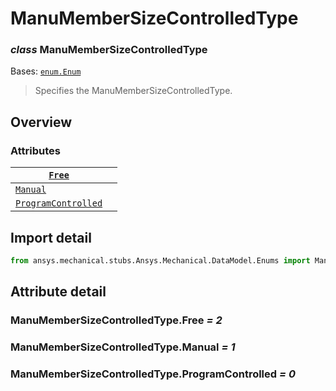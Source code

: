# ManuMemberSizeControlledType

### *class* ManuMemberSizeControlledType

Bases: [`enum.Enum`](https://docs.python.org/3/library/enum.html#enum.Enum)

> Specifies the ManuMemberSizeControlledType.

> <!-- !! processed by numpydoc !! -->

## Overview

### Attributes

| [`Free`](#ManuMemberSizeControlledType.Free)                           |    |
|------------------------------------------------------------------------|----|
| [`Manual`](#ManuMemberSizeControlledType.Manual)                       |    |
| [`ProgramControlled`](#ManuMemberSizeControlledType.ProgramControlled) |    |

## Import detail

```python
from ansys.mechanical.stubs.Ansys.Mechanical.DataModel.Enums import ManuMemberSizeControlledType
```

## Attribute detail

### ManuMemberSizeControlledType.Free *= 2*

### ManuMemberSizeControlledType.Manual *= 1*

### ManuMemberSizeControlledType.ProgramControlled *= 0*

